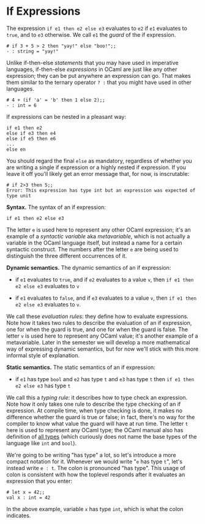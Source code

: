 # If Expressions

The expression `if e1 then e2 else e3` evaluates to `e2` if `e1` evaluates to `true`,
and to `e3` otherwise.  We call `e1` the *guard* of the if expression.

```
# if 3 + 5 > 2 then "yay!" else "boo!";;
- : string = "yay!"
```

Unlike if-then-else *statements* that you may have used in imperative languages,
if-then-else *expressions* in OCaml are just like any other expression; they can
be put anywhere an expression can go.  That makes them similar to the ternary operator
`? :` that you might have used in other languages.

```
# 4 + (if 'a' = 'b' then 1 else 2);;
- : int = 6
```

If expressions can be nested in a pleasant way:

```
if e1 then e2
else if e3 then e4
else if e5 then e6
...
else en
```

You should regard the final `else` as mandatory, regardless of whether you are writing
a single if expression or a highly nested if expression.  If you leave it off you'll
likely get an error message that, for now, is inscrutable:

```
# if 2>3 then 5;;
Error: This expression has type int but an expression was expected of type unit
```
 

**Syntax.** The syntax of an if expression:
```
if e1 then e2 else e3
```
The letter `e` is used here to represent any other OCaml expression; it's an
example of a *syntactic variable* aka *metavariable*, which is not actually
a variable in the OCaml language itself, but instead a name for a certain
syntactic construct.  The numbers after the letter `e` are being used
to distinguish the three different occurrences of it.

**Dynamic semantics.**
The dynamic semantics of an if expression:

* if `e1` evaluates to `true`, and if `e2` evaluates to a value `v`, 
  then `if e1 then e2 else e3` evaluates to `v`

* if `e1` evaluates to `false`, and if `e3` evaluates to a value `v`, 
  then `if e1 then e2 else e3` evaluates to `v`.

We call these *evaluation rules*:  they define how to evaluate expressions. 
Note how it takes two rules to describe the evaluation of an if expression,
one for when the guard is true, and one for when the guard is false.
The letter `v` is used here to represent any OCaml value; it's another
example of a metavariable.  Later in the semester we will develop
a more mathematical way of expressing dynamic semantics, but for now
we'll stick with this more informal style of explanation.

**Static semantics.** The static semantics of an if expression:

* if `e1` has type `bool` and `e2` has type `t` and `e3` has type `t` 
  then `if e1 then e2 else e3` has type `t`
  
We call this a *typing rule*:  it describes how to type check an expression.
Note how it only takes one rule to describe the type checking of an if expression.
At compile time, when type checking is done, it makes no difference whether the
guard is true or false; in fact, there's no way for the compiler to know
what value the guard will have at run time.  The letter `t` here is used
to represent any OCaml type; the OCaml manual also has definition of
[all types][types] (which curiously does not name 
the base types of the language like `int` and `bool`).

[types]: http://caml.inria.fr/pub/docs/manual-ocaml/types.html

We're going to be writing "has type" a lot, so let's introduce a more compact
notation for it.  Whenever we would write "`e` has type `t`", let's instead
write `e : t`.  The colon is pronounced "has type".  This usage of colon
is consistent with how the toplevel responds after it evaluates an expression
that you enter:
```
# let x = 42;;
val x : int = 42
```
In the above example, variable `x` has type `int`, which is what the colon indicates.

